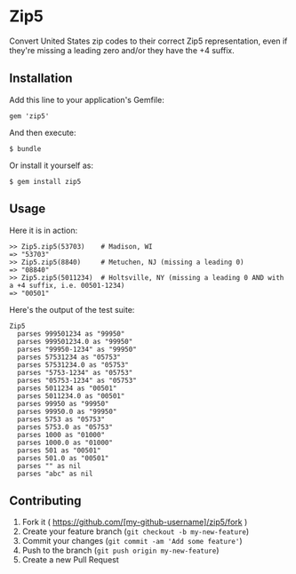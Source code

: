 # Zip5

Convert United States zip codes to their correct Zip5 representation, even if they're missing a leading zero and/or they have the +4 suffix.

## Installation

Add this line to your application's Gemfile:

    gem 'zip5'

And then execute:

    $ bundle

Or install it yourself as:

    $ gem install zip5

## Usage

Here it is in action:

```
>> Zip5.zip5(53703)    # Madison, WI
=> "53703"
>> Zip5.zip5(8840)     # Metuchen, NJ (missing a leading 0)
=> "08840"
>> Zip5.zip5(5011234)  # Holtsville, NY (missing a leading 0 AND with a +4 suffix, i.e. 00501-1234)
=> "00501"
```

Here's the output of the test suite:

```
Zip5
  parses 999501234 as "99950"
  parses 999501234.0 as "99950"
  parses "99950-1234" as "99950"
  parses 57531234 as "05753"
  parses 57531234.0 as "05753"
  parses "5753-1234" as "05753"
  parses "05753-1234" as "05753"
  parses 5011234 as "00501"
  parses 5011234.0 as "00501"
  parses 99950 as "99950"
  parses 99950.0 as "99950"
  parses 5753 as "05753"
  parses 5753.0 as "05753"
  parses 1000 as "01000"
  parses 1000.0 as "01000"
  parses 501 as "00501"
  parses 501.0 as "00501"
  parses "" as nil
  parses "abc" as nil
```

## Contributing

1. Fork it ( https://github.com/[my-github-username]/zip5/fork )
2. Create your feature branch (`git checkout -b my-new-feature`)
3. Commit your changes (`git commit -am 'Add some feature'`)
4. Push to the branch (`git push origin my-new-feature`)
5. Create a new Pull Request
